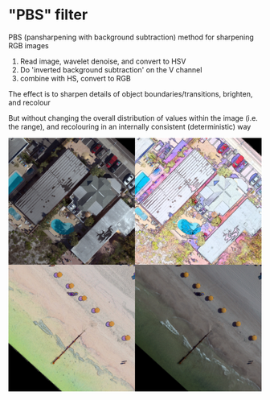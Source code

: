 # "PBS" filter
PBS (pansharpening with background subtraction) method for sharpening RGB images

1. Read image, wavelet denoise, and convert to HSV
2. Do 'inverted background subtraction' on the V channel
3. combine with HS, convert to RGB

The effect is to sharpen details of object boundaries/transitions, brighten, and recolour

But without changing the overall distribution of values within the image (i.e. the range), and recolouring in an internally consistent (deterministic) way

![](PBS.jpg)
